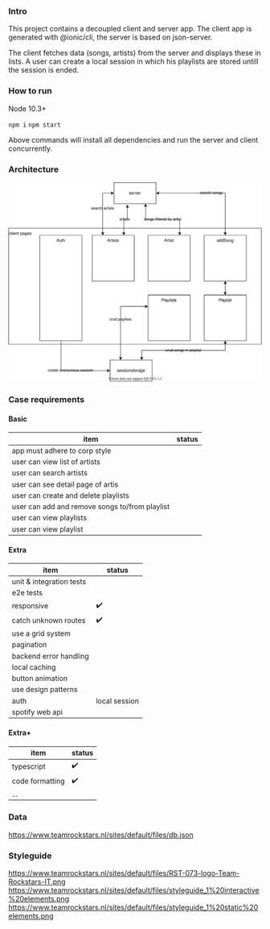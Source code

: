 ### Intro

This project contains a decoupled client and server app. The client app is generated with @ionic/cli, the server is based on json-server.

The client fetches data (songs, artists) from the server and displays these in lists. A user can create a local session in which his playlists are stored untill the session is ended.

### How to run

Node 10.3+

`npm i`
`npm start`

Above commands will install all dependencies and run the server and client concurrently.

### Architecture

![enter image description here](./docs/architecture.drawio.svg)


### Case requirements

#### Basic
| item | status |
|---|---|
| app must adhere to corp style  |   |
| user can view list of artists |  |
| user can search artists |  |
| user can see detail page of artis |  |
| user can create and delete playlists |  |
| user can add and remove songs to/from playlist |  |
| user can view playlists |  |
| user can view playlist |  |



#### Extra
| item | status |
|---|---|
| unit & integration tests |   |
| e2e tests |   |
| responsive | :heavy_check_mark: |
| catch unknown routes | :heavy_check_mark:  |
| use a grid system  |   |
| pagination  |   |
| backend error handling  |   |
| local caching  |   |
| button animation  |   |
| use design patterns  |   |
| auth |  local session |
| spotify web api |   |

#### Extra+
| item | status |
|---|---|
| typescript | :heavy_check_mark:  |
| code formatting | :heavy_check_mark:  |
| ... |   |

### Data
https://www.teamrockstars.nl/sites/default/files/db.json

### Styleguide
https://www.teamrockstars.nl/sites/default/files/RST-073-logo-Team-Rockstars-IT.png
https://www.teamrockstars.nl/sites/default/files/styleguide_1%20interactive%20elements.png
https://www.teamrockstars.nl/sites/default/files/styleguide_1%20static%20elements.png

